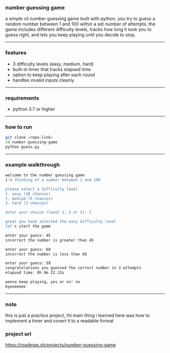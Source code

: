 ### number guessing game

a simple cli number guessing game built with python.
you try to guess a random number between 1 and 100 within a set number of attempts.
the game includes different difficulty levels, tracks how long it took you to guess right, and lets you keep playing until you decide to stop.

---

### features

* 3 difficulty levels (easy, medium, hard)
* built-in timer that tracks elapsed time
* option to keep playing after each round
* handles invalid inputs cleanly

---

### requirements

* python 3.7 or higher

---

### how to run

```bash
git clone <repo-link>
cd number-guessing-game
python guess.py
```

---

### example walkthrough

```bash
welcome to the number guessing game
i'm thinking of a number between 1 and 100

please select a difficulty level
1. easy (10 chances)
2. medium (5 chances)
3. hard (3 chances)

enter your choice (level 1, 2 or 3): 1

great you have selected the easy difficulty level
let's start the game

enter your guess: 45
incorrect the number is greater than 45

enter your guess: 68
incorrect the number is less than 68

enter your guess: 59
congratulations you guessed the correct number in 3 attempts
elapsed time: 0h 0m 22.13s

wanna keep playing, yes or no? no
byeeeeeee
```

---

### note

this is just a practice project, thi main thing i learned here was how to implement a timer and covert it to a readable format

### project url
<https://roadmap.sh/projects/number-guessing-game>
